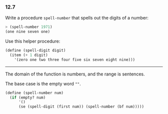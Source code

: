 ### 12.7

Write a procedure `spell-number` that spells out the digits of a number:

~~~ scheme
> (spell-number 1971)
(one nine seven one)
~~~

Use this helper procedure:

~~~ scheme
(define (spell-digit digit)
  (item (+ 1 digit)
	'(zero one two three four five six seven eight nine)))
~~~

***

The domain of the function is numbers, and the range is sentences.

The base case is the empty word `""`.

~~~ scheme
(define (spell-number num)
  (if (empty? num)
      '()
      (se (spell-digit (first num)) (spell-number (bf num)))))
~~~